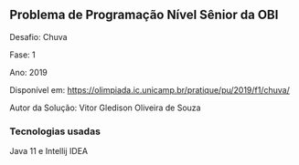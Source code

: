 ## Problema de Programação Nível Sênior da OBI
Desafio: Chuva

Fase: 1

Ano: 2019

Disponível em: https://olimpiada.ic.unicamp.br/pratique/pu/2019/f1/chuva/

Autor da Solução: Vitor Gledison Oliveira de Souza

### Tecnologias usadas
Java 11 e Intellij IDEA

